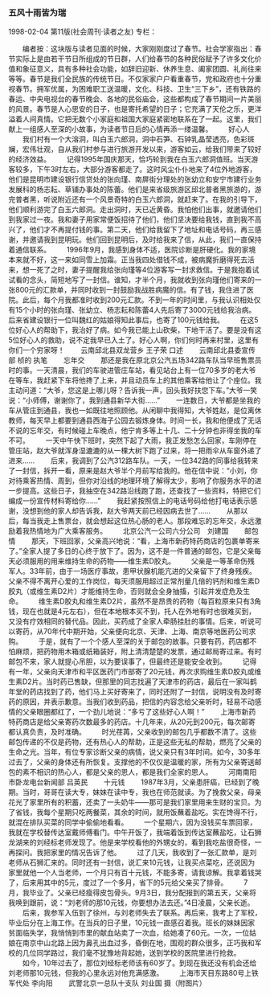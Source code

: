 ### 五风十雨皆为瑞

1998-02-04
第11版(社会周刊·读者之友)
专栏：

　　编者按：这块版与读者见面的时候，大家刚刚度过了春节。社会学家指出：春节实际上是由若干节日所组成的节日群，人们给春节的各种民俗赋予了许多文化价值和象征意义，具有多种社会功能，如辞旧迎新、休养生息、阖家团圆、礼尚往来等等。春节是我们全民族的传统节日。不仅家家户户看重春节，党和政府也十分重视春节。拥军优属，为困难职工送温暖，文化、科技、卫生“三下乡”，还有铁路的春运、中央电视台的春节晚会、各地的民俗庙会，这些都构成了春节期间一片美丽的风景。春节是人心思安的日子，也是寄托希望的日子；它充满了天伦之乐，更洋溢着人间真情。它把无数个小家庭和祖国大家庭紧密地联系在了一起。这里，我们献上一组感人至深的小故事，为读者节日后的心情再添一缕温馨。
　　好心人
　　我们村有一个大溶洞，叫白玉六郎洞，洞中石笋、石钟乳晶莹透亮，色彩斑斓，宏伟壮观，自从我们村参与进行旅游开发以来，游客如云，给我们带来了较好的经济效益。
　　记得1995年国庆那天，恰巧轮到我在白玉六郎洞值班。当天游客较多，下午3时左右，大部分游客都走了。这时风尘仆仆地来了4位外地游客，他们是昆明市建设银行信贷处的张向瑾、南屏街分理处的张幼立和安宁市建行业务发展科的杨志耘、草铺办事处的陈蕾。他们是来省级旅游区邱北普者黑旅游的，游完普者黑，听说附近还有一个风景奇特的白玉六郎洞，就赶来了。在我的引导下，他们顺利游完了白玉六郎洞。走出洞时，天已近黄昏。我怕他们出事，就邀请他们到我家过一夜。我和妻子用家常便饭招待了他们，他们坚决要给我钱，直到我不高兴了，他们才不再提付钱的事。第二天，他们给我留下了地址和电话号码，再三感谢，并邀请我到昆明玩。他们回到昆明后，及时给我来了信，从此，我们一直保持着通信联系。
　　1996年9月，我感到身体不适，医院诊断是肝硬化。我的家境本来就不好，这一来如同雪上加霜。正当我四处借钱不成，被病魔折磨得死去活来，想一死了之时，妻子提醒我给张向瑾等4位游客写一封求救信。于是我抱着试试看的念头，简短地写了一封信。谁知，才半个月，我就收到张向瑾他们寄来的一张800元的汇款单，并同时收到一封鼓励我战胜病魔的信。有了钱，我住进了医院。此后，每个月我都准时收到200元汇款。不到一年的时间里，与我认识相处仅有15个小时的张向瑾、张幼立、杨志耘和陈蕾4人先后寄了3000元钱给我治病。后来省建设银行一位叫魏红的姑娘得知此事后，也寄了100元钱给我。
　　在这5位好心人的帮助下，我治好了病。如今我已能上山砍柴，下地干活了。要是没有这5位好心人的救助，说不定我早已入土了。好心人啊，你们何时再来村里，这里有你们一个穷家呀！
　　云南邱北县双龙营乡  王子荣 口述
　　云南邱北县委宣传部  桢的 执笔
　　忘年交
　　那还是我在原北京公汽五场342路车队当早班售票员时的事。一天清晨，我们的车驶进管庄车站，看见站台上有一位70多岁的老大爷在等车，我赶紧下车将他搀了上来，并且动员车上的其他乘客给他让了个座位。我主动问道：“大爷，您这是上哪儿呀？告诉我一声，回头我好扶您下车。”大爷一笑说：“小师傅，谢谢你了，我到通县新华大街……”
　　一连数日，大爷都是坐我的车从管庄到通县，我也一如既往地照顾他。从闲聊中我得知，大爷姓赵，是位离休教师，每天早上都要到通县西海子公园去锻炼身体。时间一长，我和他便成了无话不说的忘年交，有时候碰上车晚点，他宁肯多等上十几、二十分钟也非得坐我的车不可。
　　一天中午快下班时，突然下起了大雨，我正发愁怎么回家，车刚停在管庄站，赵大爷就浑身湿漉漉的从一棵大树下跑了过来，将一把雨伞从车窗外递了进来……
　　后来，我调到了公汽312路车队。一天，一位342路的同事给我转来了一封信，拆开一看，原来是赵大爷半个月前写给我的。他在信中说：“小刘，你对待乘客热情、周到，但你对沿线的地理环境了解得太少，影响了你服务水平的进一步提高。这些日子，我抽空在342路沿线跑了跑，还查找了一些资料，特把它们编成一份宣传材料寄给你……”
　　我赶紧按照信上的电话号码给他打电话表示感谢，没想到他的家人却告诉我，赵大爷两天前已经因病去世了……
　　从那以后，每当我走上售票台，就会想起这位热心肠的老人。那段难忘的忘年交，永远激励着我热情地为广大乘客服务。
　　北京公汽一公司六分公司　刘建国
　　邮包情
　　那天，下班回家，父亲高兴地说：“看，上海市新药特药商店的包裹单寄来了。”全家人提了多日的心终于放下了。因为，这不是一件普通的邮包，它是父亲每天必须服用的用来维持生命的药物——维生素D胶丸。
　　父亲是一等革命伤残军人。33年前，由于一场医疗事故，患甲状腺机能亢进的父亲留下了终身残疾。父亲不得不离开心爱的工作岗位，每天须服用超过正常剂量几倍的钙剂和维生素D胶丸（或维生素D2片）才能维持生命，否则就会全身抽搐，引起并发症危及生命。
　　维生素D胶丸和维生素D2片，虽然不是昂贵的药物（每百粒原来只有3角钱，现在也就是4元左右），但在本地根本买不到，托人在外地有时也很难买到，又没有疗效相同的替代品。因此，买药成了全家人牵肠挂肚的事情。后来，听说可以寄药，从70年代中期开始，父亲便向北京、天津、上海、南京等地医药公司求购。
　　于是，就有了一个个感人至深的关于邮包的故事。只要有药，药店都不怕麻烦，把药物用木箱或纸箱装好，附上清清楚楚的发票，通过邮局寄过来。有时邮包不来，家人就提心吊胆，以为要误事了，但最终还是能安全收到。
　　记得有一年，父亲向天津市和平区医药门市部寄了20元钱，再次求购维生素D胶丸或维生素D2片。当时药已售缺，但那里的同志找遍了天津市的药店，最后在一家叫鹤年堂的药店找到了药，他们马上买好寄来了，同时还附了一封信，说明没有及时寄药的原因，并表示歉意。当我们收到药品，把信的内容念给父亲听时，轻易不动感情的父亲眼圈都红了，一个劲儿地说：“多亏了这些好心人啊！”
　　上海市新药特药商店是给父亲寄药次数最多的药店。十几年来，从20元到200元，每次邮寄都认真负责，及时准确。
　　时光荏苒，父亲收到的邮包几乎都数不清了。这些邮包传递的不仅是药物，还有热心人的帮助，正是这些无私的帮助，燃亮了父亲的生命之光。当年，有位专家诊断父亲的病情，说父亲只有3年时间。如今，30多年过去了，父亲的身体还有所恢复。支撑他的不仅仅是温暖的家，所有为父亲寄送邮包的素不相识的热心人，都是父亲的恩人，都是我们全家的恩人。
　　河南南阳市卧龙电台新闻部  吕英民
　　十元钱
　　1987年3月，父亲患肝癌，已经到了晚期。当时，哥哥在读大专，妹妹在读中专，我也在师范就读。为了挽救父亲，母亲花光了家里所有的积蓄，还卖了一头奶牛——那可是我们家里用来生财的宝贝。为了省钱，我每个星期只吃两餐菜，其余的时间，就用饭蘸着盐吃。实在馋得不行，就混在排队买菜的同学中偷偷地看看。
　　一个星期六，因为没钱买车票回家，我就在学校替传达室戴师傅看门。中午开饭了，我端着饭到传达室蘸盐吃，让石狮龙湖来的刘经标老师发现了。他是来学校看他的外甥女的，看到我吃盐很奇怪，一再探问。我把家里的情况告诉了他。
　　过了几天，我收到了一张汇款单，是刘老师从石狮汇来的。同时还有一封信，说汇来10元钱，让我买点菜吃，还说因为家里就他一个人当老师，一个月只有百十元钱，不能多寄，请我谅解。我拿着钱哭了，后来用其中的5元，度过了一个多月，省下的5元给父亲买了排骨。
　　7月，我毕业了。父亲已经瘦得皮包骨头。9月3日，我分配报到的第五天，父亲将我唤到跟前，说：“刘老师的那10元钱，你要想办法去还。”4日凌晨，父亲长逝。
　　后来，我参军入伍到了徐州，与刘老师失去了联系。再后来，我考上了军校，毕业后分在上海工作。在当兵的日子里，10元钱一直感召着我。班长的妹妹因家贫面临失学，我悄悄到市里的献血站卖了一次血，给她凑了60元。一次，一位姑娘在南京中山北路上因为鼻孔出血过多，昏倒在地，围观的群众很多，正巧我和军校的几位同学路过，我们毫不犹豫地背起她，送到学校的医院里进行抢救。
　　如今，10年过去了，那位刘经标老师该有60岁了。到现在我还没有机会还给刘老师那10元钱，但我的心里永远对他充满感激。
　　上海市天目东路80号上铁军代处  李向阳
　　武警北京一总队十支队  刘业国 摄（附图片）
